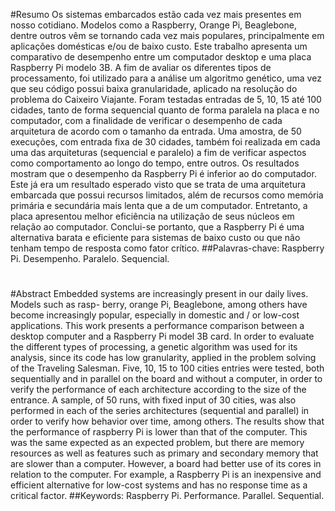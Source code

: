 #Resumo
Os sistemas embarcados estão cada vez mais presentes em nosso cotidiano. Modelos 
como a Raspberry, Orange Pi, Beaglebone, dentre outros vêm se tornando cada vez mais
populares, principalmente em aplicações domésticas e/ou de baixo custo. Este trabalho
apresenta um comparativo de desempenho entre um computador desktop e uma placa
Raspberry Pi modelo 3B. A fim de avaliar os diferentes tipos de processamento, foi utilizado
para a análise um algoritmo genético, uma vez que seu código possui baixa granularidade,
aplicado na resolução do problema do Caixeiro Viajante. Foram testadas entradas de
5, 10, 15 até 100 cidades, tanto de forma sequencial quanto de forma paralela na placa
e no computador, com a finalidade de verificar o desempenho de cada arquitetura de
acordo com o tamanho da entrada. Uma amostra, de 50 execuções, com entrada fixa de
30 cidades, também foi realizada em cada uma das arquiteturas (sequencial e paralelo)
a fim de verificar aspectos como comportamento ao longo do tempo, entre outros. Os
resultados mostram que o desempenho da Raspberry Pi é inferior ao do computador. Este
já era um resultado esperado visto que se trata de uma arquitetura embarcada que possui
recursos limitados, além de recursos como memória primária e secundária mais lenta que
a de um computador. Entretanto, a placa apresentou melhor eficiência na utilização de
seus núcleos em relação ao computador. Conclui-se portanto, que a Raspberry Pi é uma
alternativa barata e eficiente para sistemas de baixo custo ou que não tenham tempo de
resposta como fator crítico.
##Palavras-chave: Raspberry Pi. Desempenho. Paralelo. Sequencial.
#
#
#Abstract
Embedded systems are increasingly present in our daily lives. Models such as rasp-
berry, orange Pi, Beaglebone, among others have become increasingly popular, especially
in domestic and / or low-cost applications. This work presents a performance comparison
between a desktop computer and a Raspberry Pi model 3B card. In order to evaluate the
different types of processing, a genetic algorithm was used for its analysis, since its code
has low granularity, applied in the problem solving of the Traveling Salesman. Five, 10,
15 to 100 cities entries were tested, both sequentially and in parallel on the board and
without a computer, in order to verify the performance of each architecture according
to the size of the entrance. A sample, of 50 runs, with fixed input of 30 cities, was also
performed in each of the series architectures (sequential and parallel) in order to verify how
behavior over time, among others. The results show that the performance of raspberry Pi
is lower than that of the computer. This was the same expected as an expected problem,
but there are memory resources as well as features such as primary and secondary memory
that are slower than a computer. However, a board had better use of its cores in relation
to the computer. For example, a Raspberry Pi is an inexpensive and efficient alternative
for low-cost systems and has no response time as a critical factor.
##Keywords: Raspberry Pi. Performance. Parallel. Sequential.
